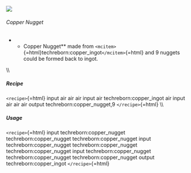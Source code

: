 ![](/mods/techreborn/copper_nugget.png)

###### Copper Nugget

-   -   Copper Nugget** made from
        `<mcitem>`{=html}techreborn:copper_ingot`</mcitem>`{=html} and 9
        nuggets could be formed back to ingot.

\\\\

##### Recipe

`<recipe>`{=html} input air air air input air techreborn:copper_ingot
air input air air air output techreborn:copper_nugget,9
`</recipe>`{=html} \\\\

##### Usage

`<recipe>`{=html} input techreborn:copper_nugget
techreborn:copper_nugget techreborn:copper_nugget input
techreborn:copper_nugget techreborn:copper_nugget
techreborn:copper_nugget input techreborn:copper_nugget
techreborn:copper_nugget techreborn:copper_nugget output
techreborn:copper_ingot `</recipe>`{=html}
